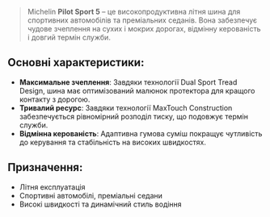 > Michelin **Pilot Sport 5** – це високопродуктивна літня шина для спортивних автомобілів та преміальних седанів. Вона забезпечує чудове зчеплення на сухих і мокрих дорогах, відмінну керованість і довгий термін служби.

## Основні характеристики:

- **Максимальне зчеплення**: Завдяки технології Dual Sport Tread Design, шина має оптимізований малюнок протектора для кращого контакту з дорогою.
- **Тривалий ресурс**: Завдяки технології MaxTouch Construction забезпечується рівномірний розподіл тиску, що подовжує термін служби.
- **Відмінна керованість**: Адаптивна гумова суміш покращує чутливість до керування та стабільність на високих швидкостях.

## Призначення:

- Літня експлуатація
- Спортивні автомобілі, преміальні седани
- Високі швидкості та динамічний стиль водіння
